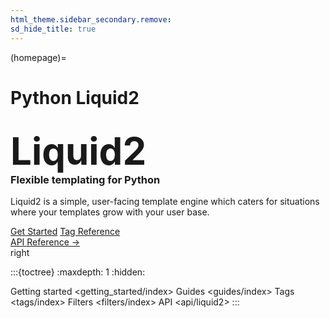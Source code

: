 ```yaml
---
html_theme.sidebar_secondary.remove:
sd_hide_title: true
---
```


(homepage)=

# Python Liquid2

<div id="hero">

  <div id="hero-left">
    <h2 style="font-size: 60px; font-weight: bold; margin: 2rem auto 0;">Liquid2</h2>
    <h3 style="font-weight: bold; margin-top: 0;">Flexible templating for Python</h3>
    <p>Liquid2 is a simple, user-facing template engine which caters for situations where your templates grow with your user base.</p>
    <div class="homepage-button-container">
      <div class="homepage-button-container-row">
          <a href="./getting_started/index.html" class="homepage-button primary-button">Get Started</a>
          <a href="./tags/index.html" class="homepage-button secondary-button">Tag Reference</a>
      </div>
      <div class="homepage-button-container-row">
          <a href="./api/index.html" class="homepage-button-link">API Reference →</a>
      </div>
    </div>
  </div>

  <div id="hero-right">
    right
  </div>

</div>

:::{toctree}
:maxdepth: 1
:hidden:

Getting started <getting_started/index>
Guides <guides/index>
Tags <tags/index>
Filters <filters/index>
API <api/liquid2>
:::
